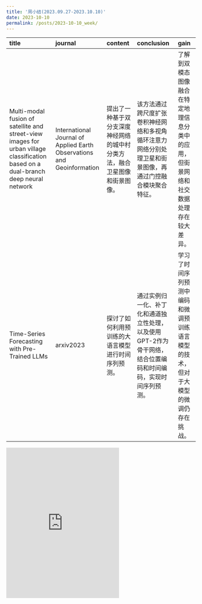 ```yaml
---
title: '周小结(2023.09.27-2023.10.10)'
date: 2023-10-10
permalink: /posts/2023-10-10_week/
---
```

| title                                                                                                                              | journal                                                                | content                                                                    | conclusion                                                                                                    | gain                                                                                   |
|:-----------------------------------------------------------------------------------------------------------------------------------|:-----------------------------------------------------------------------|:---------------------------------------------------------------------------|:--------------------------------------------------------------------------------------------------------------|:---------------------------------------------------------------------------------------|
| Multi-modal fusion of satellite and street-view images for urban village classification based on a dual-branch deep neural network | International Journal of Applied Earth Observations and Geoinformation | 提出了一种基于双分支深度神经网络的城中村分类方法，融合卫星图像和街景图像。 | 该方法通过跨尺度扩张卷积神经网络和多视角循环注意力网络分别处理卫星和街景图像，再通过门控融合模块聚合特征。    | 了解到双模态图像融合在特定地理信息分类中的应用，但街景网络和社交数据处理存在较大差异。 |
| Time-Series Forecasting with Pre-Trained LLMs                                                                                      | arxiv2023                                                              | 探讨了如何利用预训练的大语言模型进行时间序列预测。                         | 通过实例归一化、补丁化和通道独立性处理，以及使用GPT-2作为骨干网络，结合位置编码和时间编码，实现时间序列预测。 | 学习了时间序列预测中编码和微调预训练语言模型的技术，但对于大模型的微调仍存在挑战。     |

<embed src="http://127.0.0.1:4000/files/post/2023-10-10-week.pdf" type="application/pdf" height="400px" />
    